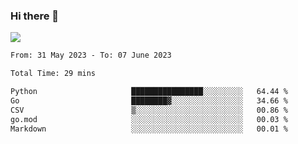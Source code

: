 ### Hi there 👋️

![](https://komarev.com/ghpvc/?username=Loner1024)

<!--START_SECTION:waka-->

```txt
From: 31 May 2023 - To: 07 June 2023

Total Time: 29 mins

Python                     ████████████████░░░░░░░░░   64.44 %
Go                         ████████▓░░░░░░░░░░░░░░░░   34.66 %
CSV                        ▒░░░░░░░░░░░░░░░░░░░░░░░░   00.86 %
go.mod                     ░░░░░░░░░░░░░░░░░░░░░░░░░   00.03 %
Markdown                   ░░░░░░░░░░░░░░░░░░░░░░░░░   00.01 %
```

<!--END_SECTION:waka-->



